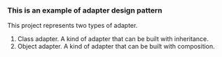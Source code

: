 ### This is an example of adapter design pattern

This project represents two types of adapter.
1. Class adapter. A kind of adapter that can be built with inheritance.
2. Object adapter. A kind of adapter that can be built with composition.